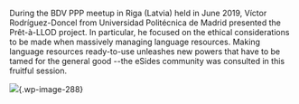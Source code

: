 During the BDV PPP meetup in Riga (Latvia) held in June 2019, Víctor
Rodríguez-Doncel from Universidad Politécnica de Madrid presented the
Prêt-à-LLOD project. In particular, he focused on the ethical
considerations to be made when massively managing language resources.
Making language resources ready-to-use unleashes new powers that have to
be tamed for the general good --the eSides community was consulted in
this fruitful session.

![](https://www.pret-a-llod.eu/wp-content/uploads/2019/07/BDV-PPP.png){.wp-image-288}

